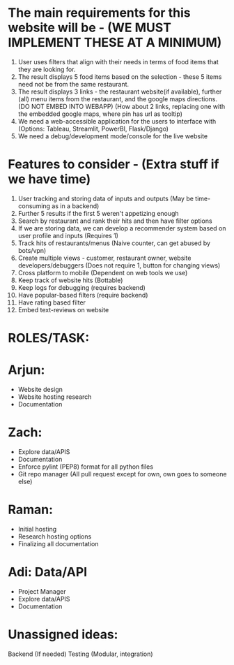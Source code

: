 # The main requirements for this website will be - (WE MUST IMPLEMENT THESE AT A MINIMUM)
  1) User uses filters that align with their needs in terms of food items that they are looking for.
  2) The result displays 5 food items based on the selection - these 5 items need not be from the same restaurant. 
  3) The result displays 3 links - the restaurant website(if available), further (all) menu items from the restaurant, and the google maps directions.  (DO NOT EMBED INTO WEBAPP)
       (How about 2 links, replacing one with the embedded google maps, where pin has url as tooltip)
  4) We need a web-accessible application for the users to interface with 
     (Options: Tableau, Streamlit, PowerBI, Flask/Django)
  5) We need a debug/development mode/console for the live website

# Features to consider - (Extra stuff if we have time)
  1) User tracking and storing data of inputs and outputs (May be time-consuming as in a backend)
  2) Further 5 results if the first 5 weren't appetizing enough
  3) Search by restaurant and rank their hits and then have filter options
  4) If we are storing data, we can develop a recommender system based on user profile and inputs (Requires 1)
  5) Track hits of restaurants/menus (Naive counter, can get abused by bots/vpn)
  6) Create multiple views - customer, restaurant owner, website developers/debuggers
      (Does not require 1, button for changing views)
  7) Cross platform to mobile (Dependent on web tools we use)
  8) Keep track of website hits (Bottable)
  9) Keep logs for debugging (requires backend)
  10) Have popular-based filters (require backend)
  11) Have rating based filter 
  11) Embed text-reviews on website



# ROLES/TASK:
# Arjun: 
  * Website design
  * Website hosting research
  * Documentation
# Zach: 
  * Explore data/APIS
  * Documentation
  * Enforce pylint (PEP8) format for all python files
  * Git repo manager (All pull request except for own, own goes to someone else)
# Raman: 
  * Initial hosting
  * Research hosting options
  * Finalizing all documentation
# Adi: Data/API
  * Project Manager
  * Explore data/APIS
  * Documentation

# Unassigned ideas:
Backend (If needed)
Testing (Modular, integration)
